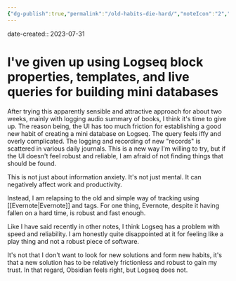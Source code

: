 ```yaml
---
{"dg-publish":true,"permalink":"/old-habits-die-hard/","noteIcon":"2","created":"","updated":""}
---
```


date-created:: 2023-07-31

# I've given up using Logseq block properties, templates, and live queries for building mini databases

After trying this apparently sensible and attractive approach for about two weeks, mainly with logging audio summary of books, I think it's time to give up. The reason being, the UI has too much friction for establishing a good new habit of creating a mini database on Logseq. The query feels iffy and overly complicated. The logging and recording of new "records" is scattered in various daily journals. This is a new way I'm willing to try, but if the UI doesn't feel robust and reliable, I am afraid of not finding things that should be found.

This is not just about information anxiety. It's not just mental. It can negatively affect work and productivity.

Instead, I am relapsing to the old and simple way of tracking using [[Evernote\|Evernote]] and tags. For one thing, Evernote, despite it having fallen on a hard time, is robust and fast enough.

Like I have said recently in other notes, I think Logseq has a problem with speed and reliability. I am honestly quite disappointed at it for feeling like a play thing and not a robust piece of software.

It's not that I don't want to look for new solutions and form new habits, it's that a new solution has to be relatively frictionless and robust to gain my trust. In that regard, Obsidian feels right, but Logseq does not.